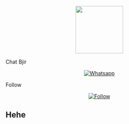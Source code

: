 <p align="center">
<img src="https://i.ibb.co/C178Phc/images.jpg" width="128" height="128"/>
</p>
Chat Bjir
<p align="center">
<a href="https://wa.wizard.id/5cdf50"><img title="Whatsapp" src="https://i.ibb.co/3vywP2K/kindpng-2476540.png=CAU=CAU?colorA=%23ff0000&colorB=%23017e40&style=for-the-badge"></a>
</p>
Follow
<p align="center">
<a href="https://www.instagram.com/im_ditzyy/"><img title="Follow" src="https://i.ibb.co/vwn1d5t/kindpng-21194.png?style=for-the-badge&logo=github"></a>
</p>
<p align="center">
</p>

## Hehe
